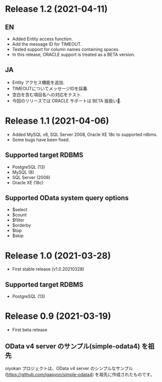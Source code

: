 # Release 1.2 (2021-04-11)

## EN

- Added Entity access function.
- Add the message ID for TIMEOUT.
- Tested support for column names containing spaces.
- In this release, ORACLE support is treated as a BETA version.

## JA

- Entity アクセス機能を追加.
- TIMEOUTについてメッセージIDを採番.
- 空白を含む項目名への対応をテスト.
- 今回のリリースでは ORACLE サポートは BETA 版扱い.

# Release 1.1 (2021-04-06)

- Added MySQL v8, SQL Server 2008, Oracle XE 18c to supported rdbms.
- Some bugs have been fixed.

## Supported target RDBMS

- PostgreSQL (13)
- MySQL (8)
- SQL Server (2008)
- Oracle XE (18c)

## Supported OData system query options

- $select
- $count
- $filter
- $orderby
- $top
- $skip

# Release 1.0 (2021-03-28)

- First stable release (v1.0.20210328)

## Supported target RDBMS

- PostgreSQL (13)

# Release 0.9 (2021-03-19)

- First beta release

## OData v4 server のサンプル(simple-odata4) を祖先

oiyokan プロジェクトは、OData v4 server のシンプルなサンプル(https://github.com/igapyon/simple-odata4) を祖先に作成されたものです。

